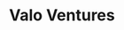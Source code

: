 ---
layout: firm_page
title: "Valo Ventures"
id: "valoventures.org"
permalink: "/valoventuresvaloventures.org/"
website: "https://valoventures.org"
offices: "San Francisco (United States), Portland (United States), Palo Alto (United States)"
investment_stages: "Series A, Series B"
portfolio_companies: "XGS Energy, ARRIS, Basecamp Research, BioSqueeze, Boston Materials, Clever Carnivore, eduMe, Equilibrium Energy, Fluus, Granular Energy, Inlyte Energy, Landit, Modern Hydrogen, Myst AI, Novoloop, Optera, PlanetiQ, RoadRunner Recycling, Simbe Robotics, SINAI Technologies, UrbanFootprint, Visby Medical, Wise Systems"
portfolio_link: "https://valoventures.org/portfolio/"
investment_markets: "Climate Solutions, Digitization, Decarbonization, Adaptation"
founded_year: "2018"
description: "Valo Ventures is a venture capital firm investing in venture- and growth-stage companies applying digital and cloud-scale technologies to solve problems in the physical world. They focus on companies committed to long-term environmental, social, and corporate governance values and building a regenerative economy. They offer strategic insights and act as thought partners to their portfolio companies."
linkedin: "https://www.linkedin.com/company/valoventures/"
twitter: ""
instagram: ""
team_page: "https://valoventures.org/team/"
investor_type: "Venture Capital"
crunchbase: "https://www.crunchbase.com/organization/valo-ventures"
pitchbook: "https://pitchbook.com/profiles/investor/229481-20"

# SEO Optimization
meta_title: "Valo Ventures - VC Firm - projectstartups.com"
meta_description: "Valo Ventures, Valo Ventures is a venture capital firm investing in venture- and growth-stage companies applying digital and cloud-scale technologies to solve proble..."
meta_keywords: "Valo Ventures, Climate Solutions, Digitization, Decarbonization, Adaptation, VC firm, venture capital, startup investor, projectstartups.com"
canonical_url: "https://vc.projectstartups.com/valoventuresvaloventures.org/"
---